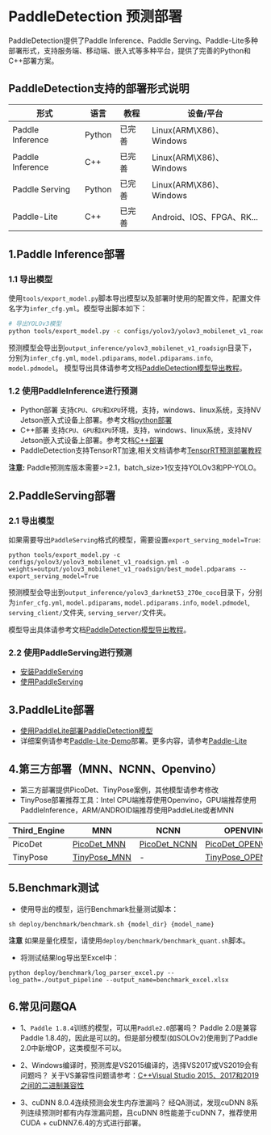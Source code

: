 # PaddleDetection 预测部署

PaddleDetection提供了Paddle Inference、Paddle Serving、Paddle-Lite多种部署形式，支持服务端、移动端、嵌入式等多种平台，提供了完善的Python和C++部署方案。

## PaddleDetection支持的部署形式说明
|形式|语言|教程|设备/平台|
|-|-|-|-|
|Paddle Inference|Python|已完善|Linux(ARM\X86)、Windows
|Paddle Inference|C++|已完善|Linux(ARM\X86)、Windows|
|Paddle Serving|Python|已完善|Linux(ARM\X86)、Windows|
|Paddle-Lite|C++|已完善|Android、IOS、FPGA、RK...


## 1.Paddle Inference部署

### 1.1 导出模型

使用`tools/export_model.py`脚本导出模型以及部署时使用的配置文件，配置文件名字为`infer_cfg.yml`。模型导出脚本如下：
```bash
# 导出YOLOv3模型
python tools/export_model.py -c configs/yolov3/yolov3_mobilenet_v1_roadsign.yml -o weights=output/yolov3_mobilenet_v1_roadsign/best_model.pdparams
```
预测模型会导出到`output_inference/yolov3_mobilenet_v1_roadsign`目录下，分别为`infer_cfg.yml`, `model.pdiparams`,  `model.pdiparams.info`, `model.pdmodel`。
模型导出具体请参考文档[PaddleDetection模型导出教程](EXPORT_MODEL.md)。

### 1.2 使用PaddleInference进行预测
* Python部署 支持`CPU`、`GPU`和`XPU`环境，支持，windows、linux系统，支持NV Jetson嵌入式设备上部署。参考文档[python部署](python/README.md)
* C++部署 支持`CPU`、`GPU`和`XPU`环境，支持，windows、linux系统，支持NV Jetson嵌入式设备上部署。参考文档[C++部署](cpp/README.md)
* PaddleDetection支持TensorRT加速,相关文档请参考[TensorRT预测部署教程](TENSOR_RT.md)

**注意:**  Paddle预测库版本需要>=2.1，batch_size>1仅支持YOLOv3和PP-YOLO。

##  2.PaddleServing部署
### 2.1 导出模型

如果需要导出`PaddleServing`格式的模型，需要设置`export_serving_model=True`:
```buildoutcfg
python tools/export_model.py -c configs/yolov3/yolov3_mobilenet_v1_roadsign.yml -o weights=output/yolov3_mobilenet_v1_roadsign/best_model.pdparams --export_serving_model=True
```
预测模型会导出到`output_inference/yolov3_darknet53_270e_coco`目录下，分别为`infer_cfg.yml`, `model.pdiparams`,  `model.pdiparams.info`, `model.pdmodel`, `serving_client/`文件夹, `serving_server/`文件夹。

模型导出具体请参考文档[PaddleDetection模型导出教程](EXPORT_MODEL.md)。

### 2.2 使用PaddleServing进行预测
* [安装PaddleServing](https://github.com/PaddlePaddle/Serving/blob/develop/README.md#installation)
* [使用PaddleServing](serving/README.md)


## 3.PaddleLite部署
- [使用PaddleLite部署PaddleDetection模型](lite/README.md)
- 详细案例请参考[Paddle-Lite-Demo](https://github.com/PaddlePaddle/Paddle-Lite-Demo)部署。更多内容，请参考[Paddle-Lite](https://github.com/PaddlePaddle/Paddle-Lite)


## 4.第三方部署（MNN、NCNN、Openvino） 
- 第三方部署提供PicoDet、TinyPose案例，其他模型请参考修改
- TinyPose部署推荐工具：Intel CPU端推荐使用Openvino，GPU端推荐使用PaddleInference，ARM/ANDROID端推荐使用PaddleLite或者MNN

| Third_Engine | MNN  | NCNN  | OPENVINO   |
| ------------ | ---- | ----- | ---------- |
| PicoDet      | [PicoDet_MNN](third_engine/demo_mnn/README.md)       | [PicoDet_NCNN](third_engine/demo_ncnn/README.md) | [PicoDet_OPENVINO](third_engine/demo_openvino/README.md)   |
| TinyPose     | [TinyPose_MNN](third_engine/demo_mnn_kpts/README.md) | -                                                  | [TinyPose_OPENVINO](third_engine/demo_openvino_kpts/README.md) |



## 5.Benchmark测试
- 使用导出的模型，运行Benchmark批量测试脚本：
```shell
sh deploy/benchmark/benchmark.sh {model_dir} {model_name}
```
**注意** 如果是量化模型，请使用`deploy/benchmark/benchmark_quant.sh`脚本。
- 将测试结果log导出至Excel中：
```
python deploy/benchmark/log_parser_excel.py --log_path=./output_pipeline --output_name=benchmark_excel.xlsx
```

## 6.常见问题QA
- 1、`Paddle 1.8.4`训练的模型，可以用`Paddle2.0`部署吗？
  Paddle 2.0是兼容Paddle 1.8.4的，因此是可以的。但是部分模型(如SOLOv2)使用到了Paddle 2.0中新增OP，这类模型不可以。

- 2、Windows编译时，预测库是VS2015编译的，选择VS2017或VS2019会有问题吗？
  关于VS兼容性问题请参考：[C++Visual Studio 2015、2017和2019之间的二进制兼容性](https://docs.microsoft.com/zh-cn/cpp/porting/binary-compat-2015-2017?view=msvc-160)

- 3、cuDNN 8.0.4连续预测会发生内存泄漏吗？
  经QA测试，发现cuDNN 8系列连续预测时都有内存泄漏问题，且cuDNN 8性能差于cuDNN 7，推荐使用CUDA + cuDNN7.6.4的方式进行部署。
